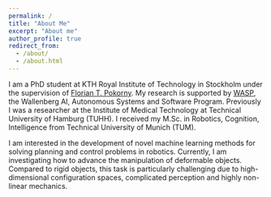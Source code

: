 ```yaml
---
permalink: /
title: "About Me"
excerpt: "About me"
author_profile: true
redirect_from:
  - /about/
  - /about.html
---
```

I am a PhD student at KTH Royal Institute of Technology in Stockholm under the supervision of [Florian T. Pokorny](http://www.csc.kth.se/~fpokorny/). My research is supported by [WASP](https://wasp-sweden.org), the Wallenberg AI, Autonomous Systems and Software Program. Previously I was a researcher at the Institute of Medical Technology at Technical University of Hamburg (TUHH). I received my M.Sc. in Robotics, Cognition, Intelligence from Technical University of Munich (TUM).

I am interested in the development of novel machine learning methods for solving planning and control problems in robotics. Currently, I am  investigating how to advance the manipulation of deformable objects. Compared to rigid objects, this task is particularly challenging due to high-dimensional configuration spaces, complicated perception and highly non-linear mechanics.
